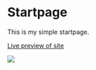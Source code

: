
# Startpage

This is my simple startpage.

[Live preview of site](https://senpai-10.github.io/startpage/)

![](./image.png)
